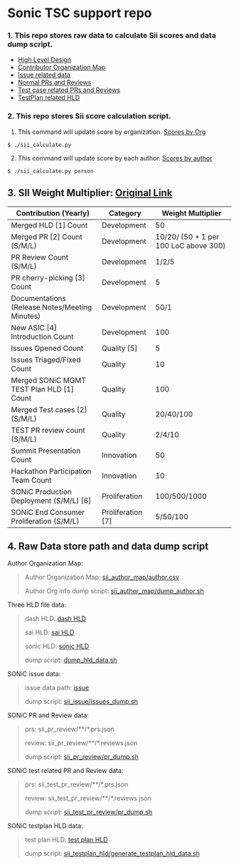# Sonic TSC support repo

### 1. This repo stores raw data to calculate Sii scores and data dump script.
- [High Level Design](sii_hld)
- [Contributor Organization Map](sii_author_map)
- [Issue related data](sii_issue)
- [Normal PRs and Reviews](sii_pr_review)
- [Test case related PRs and Reviews](sii_test_pr_review)
- [TestPlan related HLD](sii_testplan_hld)

### 2. This repo stores Sii score calculation script.
  1. This command will update score by organization. [Scores by Org](Sii_org.csv)
```
$ ./sii_calculate.py
```
  2. This command will update score by each author. [Scores by author](Sii_author.csv)
```
$ ./sii_calculate.py person
```

## 3. SII Weight Multiplier: [Original Link](https://github.com/sonic-net/SONiC/blob/master/tsc/TSC_Election.md)

| Contribution (Yearly) | Category | Weight Multiplier |
|--------------------------------  |----------| -------- |
| Merged HLD [1] Count              | Development | 50 |
| Merged PR [2] Count (S/M/L)       | Development | 10/20/ (50 + 1 per 100 LoC above 300)|
| PR Review Count (S/M/L)       | Development | 1/2/5    |
| PR cherry-picking [3] Count       | Development |  5 |
| Documentations (Release Notes/Meeting Minutes) | Development |  50/1  |
| New ASIC [4] Introduction Count | Development |  100 |
| Issues Opened Count               |  Quality [5] | 5 |
| Issues Triaged/Fixed Count        | Quality | 10 |
| Merged SONiC MGMT TEST Plan HLD [1] Count | Quality | 100 |
| Merged Test cases [2] (S/M/L)        | Quality | 20/40/100|
| TEST PR review count (S/M/L)     | Quality | 2/4/10 |
| Summit Presentation Count       | Innovation | 50  |
| Hackathon Participation Team Count | Innovation | 10 |
| SONiC Production Deployment (S/M/L) [6] | Proliferation | 100/500/1000 |
| SONiC End Consumer Proliferation (S/M/L) | Proliferation [7] | 5/50/100 |

## 4. Raw Data store path and data dump script
Author Organization Map:
>   Author Organization Map: [sii_author_map/author.csv](sii_author_map/author.csv)
>
>   Author Org info dump script: [sii_author_map/dump_author.sh](sii_author_map/dump_author.sh)

Three HLD file data:
>   dash HLD: [dash HLD](sii_hld/dash_hld.csv)
>
>   sai HLD: [sai HLD](sii_hld/sai_hld.csv)
>
>   sonic HLD: [sonic HLD](sii_hld/sonic_hld.csv)
>
>   dump script: [dump_hld_data.sh](sii_hld/dash_hld.csv)


SONiC issue data:
>   issue data path: [issue](sii_issue/issues.json)
>
>   dump script: [sii_issue/issues_dump.sh](sii_issue/issues_dump.sh)

SONiC PR and Review data:
>   prs: sii_pr_review/**/*.prs.json
>
>   review: sii_pr_review/**/*.reviews.json
>
>   dump script: [sii_pr_review/pr_dump.sh](sii_pr_review/pr_dump.sh)


SONiC test related PR and Review data:
>   prs: sii_test_pr_review/**/*.prs.json
>
>   review: sii_test_pr_review/**/*.reviews.json
>
>   dump script: [sii_test_pr_review/pr_dump.sh](sii_test_pr_review/pr_dump.sh)

SONiC testplan HLD data:
>   test plan HLD: [test plan HLD](sii_testplan_hld/sonic-mgmt_hld.csv)
>
>   dump script: [sii_testplan_hld/generate_testplan_hld_data.sh](sii_testplan_hld/generate_testplan_hld_data.sh)

